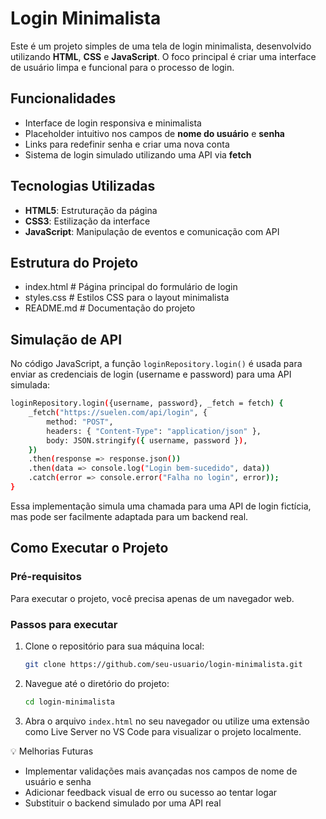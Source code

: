 # Login Minimalista

Este é um projeto simples de uma tela de login minimalista, desenvolvido utilizando **HTML**, **CSS** e **JavaScript**. O foco principal é criar uma interface de usuário limpa e funcional para o processo de login.

## Funcionalidades

- Interface de login responsiva e minimalista
- Placeholder intuitivo nos campos de **nome do usuário** e **senha**
- Links para redefinir senha e criar uma nova conta
- Sistema de login simulado utilizando uma API via **fetch**

## Tecnologias Utilizadas

- **HTML5**: Estruturação da página
- **CSS3**: Estilização da interface
- **JavaScript**: Manipulação de eventos e comunicação com API

## Estrutura do Projeto
- index.html        # Página principal do formulário de login
- styles.css        # Estilos CSS para o layout minimalista
- README.md         # Documentação do projeto

## Simulação de API
No código JavaScript, a função `loginRepository.login()` é usada para enviar as credenciais de login (username e password) para uma API simulada:

````bash
loginRepository.login({username, password}, _fetch = fetch) {
    _fetch("https://suelen.com/api/login", {
        method: "POST",
        headers: { "Content-Type": "application/json" },
        body: JSON.stringify({ username, password }),
    })
    .then(response => response.json())
    .then(data => console.log("Login bem-sucedido", data))
    .catch(error => console.error("Falha no login", error));
}
````

Essa implementação simula uma chamada para uma API de login fictícia, mas pode ser facilmente adaptada para um backend real.


## Como Executar o Projeto

### Pré-requisitos
Para executar o projeto, você precisa apenas de um navegador web.

### Passos para executar

1. Clone o repositório para sua máquina local:
   ```bash
   git clone https://github.com/seu-usuario/login-minimalista.git

2. Navegue até o diretório do projeto:
   ```bash
   cd login-minimalista
   
3. Abra o arquivo ``index.html`` no seu navegador ou utilize uma extensão como Live Server no VS Code para visualizar o projeto localmente.


💡 Melhorias Futuras
- Implementar validações mais avançadas nos campos de nome de usuário e senha
- Adicionar feedback visual de erro ou sucesso ao tentar logar
- Substituir o backend simulado por uma API real







